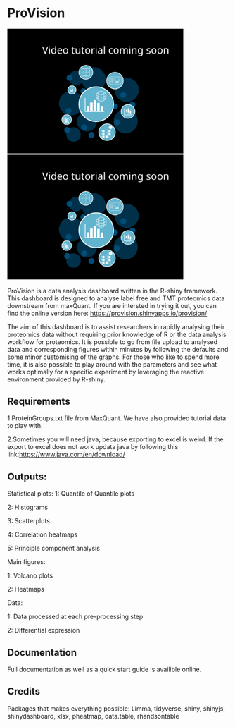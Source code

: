 # ProVision
<div>
  <img src="/www/media/vidTut.svg" width="400">
  <img src="/www/media/vidTut.svg" width="400">
</div>
  
ProVision is a data analysis dashboard written in the R-shiny framework. This dashboard is designed to analyse label free and TMT proteomics data downstream from maxQuant.
If you are intersted in trying it out, you can find the online version here: https://provision.shinyapps.io/provision/

The aim of this dashboard is to assist researchers in rapidly analysing their proteomics data without requiring prior knowledge of R or the data analysis workflow for proteomics. It is possible to go from file upload to analysed data and corresponding figures within minutes by following the defaults and some minor customising of the graphs. For those who like to spend more time, it is also possible to play around with the parameters and see what works optimally for a specific experiment by leveraging the reactive environment provided by R-shiny.
## Requirements 
1.ProteinGroups.txt file from MaxQuant. We have also provided tutorial data to play with. 

2.Sometimes you will need java, because exporting to excel is weird. If the export to excel does not work updata java by following this link:https://www.java.com/en/download/ 

## Outputs:
Statistical plots:
1: Quantile of Quantile plots

2: Histograms

3: Scatterplots

4: Correlation heatmaps

5: Principle component analysis

Main figures:

1: Volcano plots

2: Heatmaps

Data:

1: Data processed at each pre-processing step

2: Differential expression

## Documentation

Full documentation as well as a quick start guide is availible online.

## Credits
Packages that makes everything possible: Limma, tidyverse, shiny, shinyjs, shinydashboard, xlsx, pheatmap, data.table, rhandsontable 
